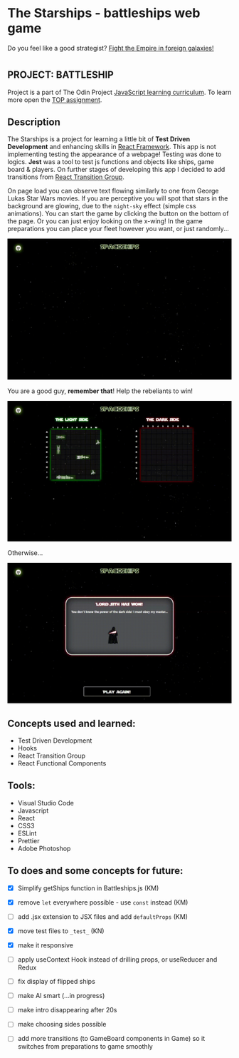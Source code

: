 # The Starships - battleships web game

Do you feel like a good strategist? [Fight the Empire in foreign galaxies!](https://wblachut.github.io/react-project-battleships/) 

#

## PROJECT: BATTLESHIP

Project is a part of The Odin Project [JavaScript learning curriculum](https://www.theodinproject.com/courses/javascript). To learn more open the [TOP assignment](https://www.theodinproject.com/courses/javascript/lessons/battleship).

## Description

The Starships is a project for learning a little bit of **Test Driven Development** and enhancing skills in [React Framework](https://reactjs.org/). This app is not implementing testing the appearance of a webpage! Testing was done to logics. **Jest** was a tool to test js functions and objects like ships, game board & players. On further stages of developing this app I decided to add transitions from [React Transition Group](http://reactcommunity.org/react-transition-group/css-transition).

On page load you can observe text flowing similarly to one from George Lukas Star Wars movies. If you are perceptive you will spot that stars in the background are glowing, due to the `night-sky` effect (simple css animations). You can start the game by clicking the button on the bottom of the page. Or you can just enjoy looking on the x-wing! In the game preparations you can place your fleet however you want, or just randomly...

![](/public/gifs/preps.gif)

You are a good guy, **remember that**! Help the rebeliants to win!

![](/public/gifs/game.gif)

Otherwise...

![](/public/gifs/lose.gif)

## Concepts used and learned:

- Test Driven Development
- Hooks
- React Transition Group
- React Functional Components

## Tools:

- Visual Studio Code
- Javascript
- React
- CSS3
- ESLint
- Prettier
- Adobe Photoshop

## To does and some concepts for future:

- [X] Simplify getShips function in Battleships.js (KM)
- [X] remove `let` everywhere possible - use `const` instead (KM)
- [ ] add .jsx extension to JSX files and add `defaultProps` (KM)
- [X] move test files to `_test_` (KN)
- [X] make it responsive
- [ ] apply useContext Hook instead of drilling props, or useReducer and Redux
- [ ] fix display of flipped ships
- [ ] make AI smart (...in progress)
- [ ] make intro disappearing after 20s

- [ ] make choosing sides possible
- [ ] add more transitions (to GameBoard components in Game) so it switches from preparations to game smoothly
